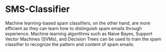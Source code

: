 # SMS-Classifier
Machine learning-based spam classifiers, on the other hand, are more efficient as they can learn how to distinguish spam emails through experience. Machine learning algorithms such as Naive Bayes, Support Vector Machines (SVMs), and Decision Trees can be used to train the spam classifier to recognize the pattern and content of spam emails.
